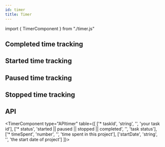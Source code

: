 ```yaml
---
id: timer
title: Timer
---
```


import { TimerComponent } from "./timer.js"

## Completed time tracking

<TimerComponent taskstatus="completed" startedAt="2021-10-23"></TimerComponent>

## Started time tracking

<TimerComponent taskstatus="started" startedAt="2021, 10, 23"></TimerComponent>

## Paused time tracking

<TimerComponent taskstatus="paused" startedAt="2021-10-20"></TimerComponent>

## Stopped time tracking

<TimerComponent taskstatus="stopped" startedAt="2021-10-20"></TimerComponent>

## API


<TimerComponent type="APItimer" table={[
  ['* taskId', 'string', '', 'your task id'],
  ['* status', 'started || paused || stopped || completed', '', 'task status'],
  ['* timeSpent', 'number', '', 'time spent in this project'],
  ['startDate', 'string', '', 'the start date of project']
]}></TimerComponent>